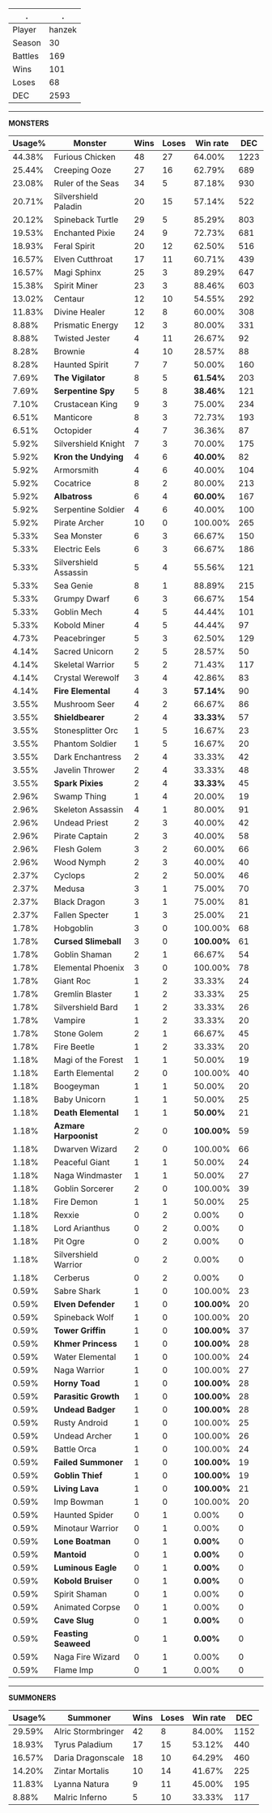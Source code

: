 .|.
|-|-
Player|hanzek
Season|30
Battles|169
Wins|101
Loses|68
DEC|2593

---
**MONSTERS**

Usage%|Monster|Wins|Loses|Win rate|DEC|
-|-|-|-|-|-|
44.38%|Furious Chicken|48|27|64.00%|1223|
25.44%|Creeping Ooze|27|16|62.79%|689|
23.08%|Ruler of the Seas|34|5|87.18%|930|
20.71%|Silvershield Paladin|20|15|57.14%|522|
20.12%|Spineback Turtle|29|5|85.29%|803|
19.53%|Enchanted Pixie|24|9|72.73%|681|
18.93%|Feral Spirit|20|12|62.50%|516|
16.57%|Elven Cutthroat|17|11|60.71%|439|
16.57%|Magi Sphinx|25|3|89.29%|647|
15.38%|Spirit Miner|23|3|88.46%|603|
13.02%|Centaur|12|10|54.55%|292|
11.83%|Divine Healer|12|8|60.00%|308|
8.88%|Prismatic Energy|12|3|80.00%|331|
8.88%|Twisted Jester|4|11|26.67%|92|
8.28%|Brownie|4|10|28.57%|88|
8.28%|Haunted Spirit|7|7|50.00%|160|
7.69%|**The Vigilator**|8|5|**61.54%**|203|
7.69%|**Serpentine Spy**|5|8|**38.46%**|121|
7.10%|Crustacean King|9|3|75.00%|234|
6.51%|Manticore|8|3|72.73%|193|
6.51%|Octopider|4|7|36.36%|87|
5.92%|Silvershield Knight|7|3|70.00%|175|
5.92%|**Kron the Undying**|4|6|**40.00%**|82|
5.92%|Armorsmith|4|6|40.00%|104|
5.92%|Cocatrice|8|2|80.00%|213|
5.92%|**Albatross**|6|4|**60.00%**|167|
5.92%|Serpentine Soldier|4|6|40.00%|100|
5.92%|Pirate Archer|10|0|100.00%|265|
5.33%|Sea Monster|6|3|66.67%|150|
5.33%|Electric Eels|6|3|66.67%|186|
5.33%|Silvershield Assassin|5|4|55.56%|121|
5.33%|Sea Genie|8|1|88.89%|215|
5.33%|Grumpy Dwarf|6|3|66.67%|154|
5.33%|Goblin Mech|4|5|44.44%|101|
5.33%|Kobold Miner|4|5|44.44%|97|
4.73%|Peacebringer|5|3|62.50%|129|
4.14%|Sacred Unicorn|2|5|28.57%|50|
4.14%|Skeletal Warrior|5|2|71.43%|117|
4.14%|Crystal Werewolf|3|4|42.86%|83|
4.14%|**Fire Elemental**|4|3|**57.14%**|90|
3.55%|Mushroom Seer|4|2|66.67%|86|
3.55%|**Shieldbearer**|2|4|**33.33%**|57|
3.55%|Stonesplitter Orc|1|5|16.67%|23|
3.55%|Phantom Soldier|1|5|16.67%|20|
3.55%|Dark Enchantress|2|4|33.33%|42|
3.55%|Javelin Thrower|2|4|33.33%|48|
3.55%|**Spark Pixies**|2|4|**33.33%**|45|
2.96%|Swamp Thing|1|4|20.00%|19|
2.96%|Skeleton Assassin|4|1|80.00%|91|
2.96%|Undead Priest|2|3|40.00%|42|
2.96%|Pirate Captain|2|3|40.00%|58|
2.96%|Flesh Golem|3|2|60.00%|66|
2.96%|Wood Nymph|2|3|40.00%|40|
2.37%|Cyclops|2|2|50.00%|46|
2.37%|Medusa|3|1|75.00%|70|
2.37%|Black Dragon|3|1|75.00%|81|
2.37%|Fallen Specter|1|3|25.00%|21|
1.78%|Hobgoblin|3|0|100.00%|68|
1.78%|**Cursed Slimeball**|3|0|**100.00%**|61|
1.78%|Goblin Shaman|2|1|66.67%|54|
1.78%|Elemental Phoenix|3|0|100.00%|78|
1.78%|Giant Roc|1|2|33.33%|24|
1.78%|Gremlin Blaster|1|2|33.33%|25|
1.78%|Silvershield Bard|1|2|33.33%|26|
1.78%|Vampire|1|2|33.33%|20|
1.78%|Stone Golem|2|1|66.67%|45|
1.78%|Fire Beetle|1|2|33.33%|20|
1.18%|Magi of the Forest|1|1|50.00%|19|
1.18%|Earth Elemental|2|0|100.00%|40|
1.18%|Boogeyman|1|1|50.00%|20|
1.18%|Baby Unicorn|1|1|50.00%|25|
1.18%|**Death Elemental**|1|1|**50.00%**|21|
1.18%|**Azmare Harpoonist**|2|0|**100.00%**|59|
1.18%|Dwarven Wizard|2|0|100.00%|66|
1.18%|Peaceful Giant|1|1|50.00%|24|
1.18%|Naga Windmaster|1|1|50.00%|27|
1.18%|Goblin Sorcerer|2|0|100.00%|39|
1.18%|Fire Demon|1|1|50.00%|25|
1.18%|Rexxie|0|2|0.00%|0|
1.18%|Lord Arianthus|0|2|0.00%|0|
1.18%|Pit Ogre|0|2|0.00%|0|
1.18%|Silvershield Warrior|0|2|0.00%|0|
1.18%|Cerberus|0|2|0.00%|0|
0.59%|Sabre Shark|1|0|100.00%|23|
0.59%|**Elven Defender**|1|0|**100.00%**|20|
0.59%|Spineback Wolf|1|0|100.00%|20|
0.59%|**Tower Griffin**|1|0|**100.00%**|37|
0.59%|**Khmer Princess**|1|0|**100.00%**|28|
0.59%|Water Elemental|1|0|100.00%|24|
0.59%|Naga Warrior|1|0|100.00%|27|
0.59%|**Horny Toad**|1|0|**100.00%**|28|
0.59%|**Parasitic Growth**|1|0|**100.00%**|28|
0.59%|**Undead Badger**|1|0|**100.00%**|28|
0.59%|Rusty Android|1|0|100.00%|25|
0.59%|Undead Archer|1|0|100.00%|26|
0.59%|Battle Orca|1|0|100.00%|24|
0.59%|**Failed Summoner**|1|0|**100.00%**|19|
0.59%|**Goblin Thief**|1|0|**100.00%**|19|
0.59%|**Living Lava**|1|0|**100.00%**|21|
0.59%|Imp Bowman|1|0|100.00%|20|
0.59%|Haunted Spider|0|1|0.00%|0|
0.59%|Minotaur Warrior|0|1|0.00%|0|
0.59%|**Lone Boatman**|0|1|**0.00%**|0|
0.59%|**Mantoid**|0|1|**0.00%**|0|
0.59%|**Luminous Eagle**|0|1|**0.00%**|0|
0.59%|**Kobold Bruiser**|0|1|**0.00%**|0|
0.59%|Spirit Shaman|0|1|0.00%|0|
0.59%|Animated Corpse|0|1|0.00%|0|
0.59%|**Cave Slug**|0|1|**0.00%**|0|
0.59%|**Feasting Seaweed**|0|1|**0.00%**|0|
0.59%|Naga Fire Wizard|0|1|0.00%|0|
0.59%|Flame Imp|0|1|0.00%|0|

---
**SUMMONERS**

Usage%|Summoner|Wins|Loses|Win rate|DEC|
-|-|-|-|-|-|
29.59%|Alric Stormbringer|42|8|84.00%|1152|
18.93%|Tyrus Paladium|17|15|53.12%|440|
16.57%|Daria Dragonscale|18|10|64.29%|460|
14.20%|Zintar Mortalis|10|14|41.67%|225|
11.83%|Lyanna Natura|9|11|45.00%|195|
8.88%|Malric Inferno|5|10|33.33%|117|

